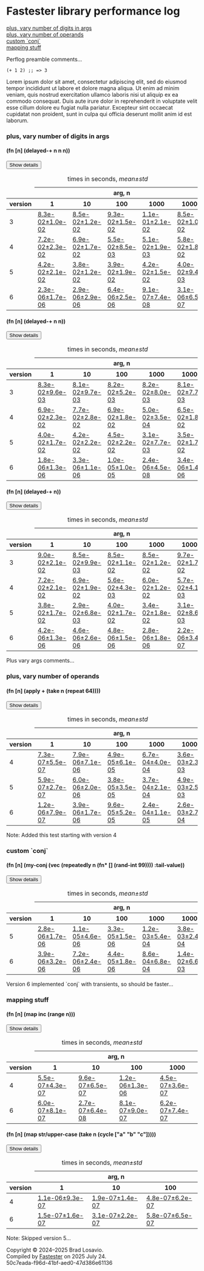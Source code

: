 
  <body>
    <h1>
      Fastester library performance log
    </h1>
    <div>
      <a href="#group-0">plus, vary number of digits in args</a><br>
      <a href="#group-1">plus, vary number of operands</a><br>
      <a href="#group-2">custom `conj`</a><br>
      <a href="#group-3">mapping stuff</a>
    </div>
    <div>
      <p>
        Perflog preamble comments...
      </p>
      <pre><code>(+ 1 2) ;; =&gt; 3</code></pre>
      <p>
        Lorem ipsum dolor sit amet, consectetur adipiscing elit, sed do eiusmod tempor incididunt ut labore et dolore magna aliqua. Ut enim ad minim veniam,
        quis nostrud exercitation ullamco laboris nisi ut aliquip ex ea commodo consequat. Duis aute irure dolor in reprehenderit in voluptate velit esse
        cillum dolore eu fugiat nulla pariatur. Excepteur sint occaecat cupidatat non proident, sunt in culpa qui officia deserunt mollit anim id est laborum.
      </p>
    </div>
    <section>
      <h3 id="group-0">
        plus, vary number of digits in args
      </h3>
      <div>
        <h4 id="group-0-fexpr-0">
          (fn [n] (delayed-+ n n n))
        </h4><button class="collapser" type="button">Show details</button>
        <div class="collapsable">
          <table>
            <caption>
              times in seconds, <em>mean±std</em>
            </caption>
            <thead>
              <tr>
                <td></td>
                <th colspan="5">
                  arg, n
                </th>
              </tr>
              <tr>
                <th>
                  version
                </th>
                <th>
                  1
                </th>
                <th>
                  10
                </th>
                <th>
                  100
                </th>
                <th>
                  1000
                </th>
                <th>
                  10000
                </th>
              </tr>
            </thead>
            <tr>
              <td>
                3
              </td>
              <td>
                <a href="../resources/performance_entries/version 3/test-0.edn">8.3e-02±1.0e-02</a>
              </td>
              <td>
                <a href="../resources/performance_entries/version 3/test-1.edn">8.5e-02±1.2e-02</a>
              </td>
              <td>
                <a href="../resources/performance_entries/version 3/test-2.edn">9.3e-02±1.5e-02</a>
              </td>
              <td>
                <a href="../resources/performance_entries/version 3/test-3.edn">1.1e-01±2.1e-02</a>
              </td>
              <td>
                <a href="../resources/performance_entries/version 3/test-4.edn">8.5e-02±1.0e-02</a>
              </td>
            </tr>
            <tr>
              <td>
                4
              </td>
              <td>
                <a href="../resources/performance_entries/version 4/test-7.edn">7.2e-02±2.3e-02</a>
              </td>
              <td>
                <a href="../resources/performance_entries/version 4/test-8.edn">6.9e-02±1.7e-02</a>
              </td>
              <td>
                <a href="../resources/performance_entries/version 4/test-9.edn">5.5e-02±8.5e-03</a>
              </td>
              <td>
                <a href="../resources/performance_entries/version 4/test-10.edn">5.1e-02±1.9e-03</a>
              </td>
              <td>
                <a href="../resources/performance_entries/version 4/test-11.edn">5.8e-02±1.8e-02</a>
              </td>
            </tr>
            <tr>
              <td>
                5
              </td>
              <td>
                <a href="../resources/performance_entries/version 5/test-15.edn">4.2e-02±2.1e-02</a>
              </td>
              <td>
                <a href="../resources/performance_entries/version 5/test-16.edn">3.8e-02±1.2e-02</a>
              </td>
              <td>
                <a href="../resources/performance_entries/version 5/test-17.edn">3.9e-02±1.9e-02</a>
              </td>
              <td>
                <a href="../resources/performance_entries/version 5/test-18.edn">4.2e-02±1.5e-02</a>
              </td>
              <td>
                <a href="../resources/performance_entries/version 5/test-19.edn">4.0e-02±9.4e-03</a>
              </td>
            </tr>
            <tr>
              <td>
                6
              </td>
              <td>
                <a href="../resources/performance_entries/version 6/test-17.edn">2.3e-06±1.7e-06</a>
              </td>
              <td>
                <a href="../resources/performance_entries/version 6/test-18.edn">2.9e-06±2.9e-06</a>
              </td>
              <td>
                <a href="../resources/performance_entries/version 6/test-19.edn">6.4e-06±2.5e-06</a>
              </td>
              <td>
                <a href="../resources/performance_entries/version 6/test-20.edn">9.1e-07±7.4e-08</a>
              </td>
              <td>
                <a href="../resources/performance_entries/version 6/test-21.edn">3.1e-06±6.5e-07</a>
              </td>
            </tr>
          </table>
        </div>
        <h4 id="group-0-fexpr-1">
          (fn [n] (delayed-+ n n))
        </h4><button class="collapser" type="button">Show details</button>
        <div class="collapsable">
          <table>
            <caption>
              times in seconds, <em>mean±std</em>
            </caption>
            <thead>
              <tr>
                <td></td>
                <th colspan="5">
                  arg, n
                </th>
              </tr>
              <tr>
                <th>
                  version
                </th>
                <th>
                  1
                </th>
                <th>
                  10
                </th>
                <th>
                  100
                </th>
                <th>
                  1000
                </th>
                <th>
                  10000
                </th>
              </tr>
            </thead>
            <tr>
              <td>
                3
              </td>
              <td>
                <a href="../resources/performance_entries/version 3/test-10.edn">8.3e-02±9.6e-03</a>
              </td>
              <td>
                <a href="../resources/performance_entries/version 3/test-11.edn">8.1e-02±9.7e-03</a>
              </td>
              <td>
                <a href="../resources/performance_entries/version 3/test-12.edn">8.2e-02±5.2e-03</a>
              </td>
              <td>
                <a href="../resources/performance_entries/version 3/test-13.edn">8.2e-02±8.0e-03</a>
              </td>
              <td>
                <a href="../resources/performance_entries/version 3/test-14.edn">8.1e-02±7.7e-03</a>
              </td>
            </tr>
            <tr>
              <td>
                4
              </td>
              <td>
                <a href="../resources/performance_entries/version 4/test-12.edn">6.9e-02±2.3e-02</a>
              </td>
              <td>
                <a href="../resources/performance_entries/version 4/test-13.edn">7.7e-02±2.8e-02</a>
              </td>
              <td>
                <a href="../resources/performance_entries/version 4/test-14.edn">6.9e-02±1.8e-02</a>
              </td>
              <td>
                <a href="../resources/performance_entries/version 4/test-15.edn">5.0e-02±3.5e-04</a>
              </td>
              <td>
                <a href="../resources/performance_entries/version 4/test-16.edn">6.5e-02±1.8e-02</a>
              </td>
            </tr>
            <tr>
              <td>
                5
              </td>
              <td>
                <a href="../resources/performance_entries/version 5/test-5.edn">4.0e-02±1.7e-02</a>
              </td>
              <td>
                <a href="../resources/performance_entries/version 5/test-6.edn">4.2e-02±2.2e-02</a>
              </td>
              <td>
                <a href="../resources/performance_entries/version 5/test-7.edn">4.5e-02±2.2e-02</a>
              </td>
              <td>
                <a href="../resources/performance_entries/version 5/test-8.edn">3.1e-02±7.7e-03</a>
              </td>
              <td>
                <a href="../resources/performance_entries/version 5/test-9.edn">3.5e-02±1.7e-02</a>
              </td>
            </tr>
            <tr>
              <td>
                6
              </td>
              <td>
                <a href="../resources/performance_entries/version 6/test-12.edn">1.8e-06±1.3e-06</a>
              </td>
              <td>
                <a href="../resources/performance_entries/version 6/test-13.edn">3.3e-06±1.1e-06</a>
              </td>
              <td>
                <a href="../resources/performance_entries/version 6/test-14.edn">1.0e-05±1.0e-05</a>
              </td>
              <td>
                <a href="../resources/performance_entries/version 6/test-15.edn">2.4e-06±4.5e-08</a>
              </td>
              <td>
                <a href="../resources/performance_entries/version 6/test-16.edn">3.4e-06±1.4e-06</a>
              </td>
            </tr>
          </table>
        </div>
        <h4 id="group-0-fexpr-2">
          (fn [n] (delayed-+ n))
        </h4><button class="collapser" type="button">Show details</button>
        <div class="collapsable">
          <table>
            <caption>
              times in seconds, <em>mean±std</em>
            </caption>
            <thead>
              <tr>
                <td></td>
                <th colspan="5">
                  arg, n
                </th>
              </tr>
              <tr>
                <th>
                  version
                </th>
                <th>
                  1
                </th>
                <th>
                  10
                </th>
                <th>
                  100
                </th>
                <th>
                  1000
                </th>
                <th>
                  10000
                </th>
              </tr>
            </thead>
            <tr>
              <td>
                3
              </td>
              <td>
                <a href="../resources/performance_entries/version 3/test-5.edn">9.0e-02±2.1e-02</a>
              </td>
              <td>
                <a href="../resources/performance_entries/version 3/test-6.edn">8.5e-02±9.9e-03</a>
              </td>
              <td>
                <a href="../resources/performance_entries/version 3/test-7.edn">8.5e-02±1.1e-02</a>
              </td>
              <td>
                <a href="../resources/performance_entries/version 3/test-8.edn">8.5e-02±1.2e-02</a>
              </td>
              <td>
                <a href="../resources/performance_entries/version 3/test-9.edn">9.7e-02±1.7e-02</a>
              </td>
            </tr>
            <tr>
              <td>
                4
              </td>
              <td>
                <a href="../resources/performance_entries/version 4/test-17.edn">7.2e-02±2.1e-02</a>
              </td>
              <td>
                <a href="../resources/performance_entries/version 4/test-18.edn">6.9e-02±1.9e-02</a>
              </td>
              <td>
                <a href="../resources/performance_entries/version 4/test-19.edn">5.6e-02±4.3e-03</a>
              </td>
              <td>
                <a href="../resources/performance_entries/version 4/test-20.edn">6.0e-02±1.2e-02</a>
              </td>
              <td>
                <a href="../resources/performance_entries/version 4/test-21.edn">5.7e-02±4.1e-03</a>
              </td>
            </tr>
            <tr>
              <td>
                5
              </td>
              <td>
                <a href="../resources/performance_entries/version 5/test-10.edn">3.8e-02±1.7e-02</a>
              </td>
              <td>
                <a href="../resources/performance_entries/version 5/test-11.edn">2.9e-02±6.8e-03</a>
              </td>
              <td>
                <a href="../resources/performance_entries/version 5/test-12.edn">4.0e-02±1.7e-02</a>
              </td>
              <td>
                <a href="../resources/performance_entries/version 5/test-13.edn">3.4e-02±1.8e-02</a>
              </td>
              <td>
                <a href="../resources/performance_entries/version 5/test-14.edn">3.1e-02±8.6e-03</a>
              </td>
            </tr>
            <tr>
              <td>
                6
              </td>
              <td>
                <a href="../resources/performance_entries/version 6/test-22.edn">4.2e-06±1.3e-06</a>
              </td>
              <td>
                <a href="../resources/performance_entries/version 6/test-23.edn">4.6e-06±2.6e-06</a>
              </td>
              <td>
                <a href="../resources/performance_entries/version 6/test-24.edn">4.8e-06±1.5e-06</a>
              </td>
              <td>
                <a href="../resources/performance_entries/version 6/test-25.edn">2.8e-06±1.8e-06</a>
              </td>
              <td>
                <a href="../resources/performance_entries/version 6/test-26.edn">2.2e-06±3.4e-07</a>
              </td>
            </tr>
          </table>
        </div>
      </div>
      <p>
        Plus vary args comments...
      </p>
      <h3 id="group-1">
        plus, vary number of operands
      </h3>
      <div>
        <h4 id="group-1-fexpr-0">
          (fn [n] (apply + (take n (repeat 64))))
        </h4><button class="collapser" type="button">Show details</button>
        <div class="collapsable">
          <table>
            <caption>
              times in seconds, <em>mean±std</em>
            </caption>
            <thead>
              <tr>
                <td></td>
                <th colspan="5">
                  arg, n
                </th>
              </tr>
              <tr>
                <th>
                  version
                </th>
                <th>
                  1
                </th>
                <th>
                  10
                </th>
                <th>
                  100
                </th>
                <th>
                  1000
                </th>
                <th>
                  10000
                </th>
              </tr>
            </thead>
            <tr>
              <td>
                4
              </td>
              <td>
                <a href="../resources/performance_entries/version 4/test-22.edn">7.3e-07±5.5e-07</a>
              </td>
              <td>
                <a href="../resources/performance_entries/version 4/test-23.edn">7.9e-06±7.1e-06</a>
              </td>
              <td>
                <a href="../resources/performance_entries/version 4/test-24.edn">4.9e-05±6.1e-05</a>
              </td>
              <td>
                <a href="../resources/performance_entries/version 4/test-25.edn">6.7e-04±4.0e-04</a>
              </td>
              <td>
                <a href="../resources/performance_entries/version 4/test-26.edn">3.6e-03±2.3e-03</a>
              </td>
            </tr>
            <tr>
              <td>
                5
              </td>
              <td>
                <a href="../resources/performance_entries/version 5/test-20.edn">5.9e-07±2.7e-07</a>
              </td>
              <td>
                <a href="../resources/performance_entries/version 5/test-21.edn">6.0e-06±2.0e-06</a>
              </td>
              <td>
                <a href="../resources/performance_entries/version 5/test-22.edn">3.8e-05±3.5e-05</a>
              </td>
              <td>
                <a href="../resources/performance_entries/version 5/test-23.edn">3.7e-04±2.1e-04</a>
              </td>
              <td>
                <a href="../resources/performance_entries/version 5/test-24.edn">4.9e-03±2.5e-03</a>
              </td>
            </tr>
            <tr>
              <td>
                6
              </td>
              <td>
                <a href="../resources/performance_entries/version 6/test-27.edn">1.2e-06±7.9e-07</a>
              </td>
              <td>
                <a href="../resources/performance_entries/version 6/test-28.edn">3.9e-06±1.7e-06</a>
              </td>
              <td>
                <a href="../resources/performance_entries/version 6/test-29.edn">9.6e-05±5.2e-05</a>
              </td>
              <td>
                <a href="../resources/performance_entries/version 6/test-30.edn">2.4e-04±1.1e-05</a>
              </td>
              <td>
                <a href="../resources/performance_entries/version 6/test-31.edn">2.6e-03±2.7e-04</a>
              </td>
            </tr>
          </table>
        </div>
      </div>
      <p>
        Note: Added this test starting with version 4
      </p>
      <h3 id="group-2">
        custom `conj`
      </h3>
      <div>
        <h4 id="group-2-fexpr-0">
          (fn [n] (my-conj (vec (repeatedly n (fn* [] (rand-int 99)))) :tail-value))
        </h4><button class="collapser" type="button">Show details</button>
        <div class="collapsable">
          <table>
            <caption>
              times in seconds, <em>mean±std</em>
            </caption>
            <thead>
              <tr>
                <td></td>
                <th colspan="5">
                  arg, n
                </th>
              </tr>
              <tr>
                <th>
                  version
                </th>
                <th>
                  1
                </th>
                <th>
                  10
                </th>
                <th>
                  100
                </th>
                <th>
                  1000
                </th>
                <th>
                  10000
                </th>
              </tr>
            </thead>
            <tr>
              <td>
                5
              </td>
              <td>
                <a href="../resources/performance_entries/version 5/test-0.edn">2.8e-06±1.7e-06</a>
              </td>
              <td>
                <a href="../resources/performance_entries/version 5/test-1.edn">1.1e-05±4.6e-06</a>
              </td>
              <td>
                <a href="../resources/performance_entries/version 5/test-2.edn">3.3e-05±1.5e-06</a>
              </td>
              <td>
                <a href="../resources/performance_entries/version 5/test-3.edn">1.2e-03±5.4e-04</a>
              </td>
              <td>
                <a href="../resources/performance_entries/version 5/test-4.edn">3.8e-03±2.4e-04</a>
              </td>
            </tr>
            <tr>
              <td>
                6
              </td>
              <td>
                <a href="../resources/performance_entries/version 6/test-0.edn">3.9e-06±3.2e-06</a>
              </td>
              <td>
                <a href="../resources/performance_entries/version 6/test-1.edn">7.2e-06±2.4e-06</a>
              </td>
              <td>
                <a href="../resources/performance_entries/version 6/test-2.edn">4.4e-05±1.8e-06</a>
              </td>
              <td>
                <a href="../resources/performance_entries/version 6/test-3.edn">8.6e-04±6.8e-04</a>
              </td>
              <td>
                <a href="../resources/performance_entries/version 6/test-4.edn">1.4e-02±6.6e-03</a>
              </td>
            </tr>
          </table>
        </div>
      </div>
      <p>
        Version 6 implemented `conj` with transients, so should be faster...
      </p>
      <h3 id="group-3">
        mapping stuff
      </h3>
      <div>
        <h4 id="group-3-fexpr-0">
          (fn [n] (map inc (range n)))
        </h4><button class="collapser" type="button">Show details</button>
        <div class="collapsable">
          <table>
            <caption>
              times in seconds, <em>mean±std</em>
            </caption>
            <thead>
              <tr>
                <td></td>
                <th colspan="4">
                  arg, n
                </th>
              </tr>
              <tr>
                <th>
                  version
                </th>
                <th>
                  1
                </th>
                <th>
                  10
                </th>
                <th>
                  100
                </th>
                <th>
                  1000
                </th>
              </tr>
            </thead>
            <tr>
              <td>
                4
              </td>
              <td>
                <a href="../resources/performance_entries/version 4/test-3.edn">5.5e-07±4.3e-07</a>
              </td>
              <td>
                <a href="../resources/performance_entries/version 4/test-4.edn">9.6e-07±6.5e-07</a>
              </td>
              <td>
                <a href="../resources/performance_entries/version 4/test-5.edn">1.2e-06±1.3e-06</a>
              </td>
              <td>
                <a href="../resources/performance_entries/version 4/test-6.edn">4.5e-07±3.6e-07</a>
              </td>
            </tr>
            <tr>
              <td>
                6
              </td>
              <td>
                <a href="../resources/performance_entries/version 6/test-5.edn">6.0e-07±8.1e-07</a>
              </td>
              <td>
                <a href="../resources/performance_entries/version 6/test-6.edn">2.7e-07±6.4e-08</a>
              </td>
              <td>
                <a href="../resources/performance_entries/version 6/test-7.edn">8.1e-07±9.0e-07</a>
              </td>
              <td>
                <a href="../resources/performance_entries/version 6/test-8.edn">6.2e-07±7.4e-07</a>
              </td>
            </tr>
          </table>
        </div>
        <h4 id="group-3-fexpr-1">
          (fn [n] (map str/upper-case (take n (cycle [&quot;a&quot; &quot;b&quot; &quot;c&quot;]))))
        </h4><button class="collapser" type="button">Show details</button>
        <div class="collapsable">
          <table>
            <caption>
              times in seconds, <em>mean±std</em>
            </caption>
            <thead>
              <tr>
                <td></td>
                <th colspan="3">
                  arg, n
                </th>
              </tr>
              <tr>
                <th>
                  version
                </th>
                <th>
                  1
                </th>
                <th>
                  10
                </th>
                <th>
                  100
                </th>
              </tr>
            </thead>
            <tr>
              <td>
                4
              </td>
              <td>
                <a href="../resources/performance_entries/version 4/test-0.edn">1.1e-06±9.3e-07</a>
              </td>
              <td>
                <a href="../resources/performance_entries/version 4/test-1.edn">1.9e-07±1.4e-07</a>
              </td>
              <td>
                <a href="../resources/performance_entries/version 4/test-2.edn">4.8e-07±6.2e-07</a>
              </td>
            </tr>
            <tr>
              <td>
                6
              </td>
              <td>
                <a href="../resources/performance_entries/version 6/test-9.edn">1.5e-07±1.6e-07</a>
              </td>
              <td>
                <a href="../resources/performance_entries/version 6/test-10.edn">3.1e-07±2.2e-07</a>
              </td>
              <td>
                <a href="../resources/performance_entries/version 6/test-11.edn">5.8e-07±6.5e-07</a>
              </td>
            </tr>
          </table>
        </div>
      </div>
      <p>
        Note: Skipped version 5...
      </p>
    </section>
    <p id="page-footer">
      Copyright © 2024–2025 Brad Losavio.<br>
      Compiled by <a href="https://github.com/blosavio/Fastester">Fastester</a> on 2025 July 24.<span id="uuid"><br>
      50c7eada-f96d-41bf-aed0-47d386e61136</span>
    </p>
  </body>
</html>
